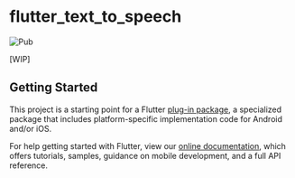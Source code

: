 # flutter_text_to_speech

![Pub](https://img.shields.io/pub/v/flutter_text_to_speech.svg?color=orange)

[WIP]

## Getting Started

This project is a starting point for a Flutter
[plug-in package](https://flutter.dev/developing-packages/),
a specialized package that includes platform-specific implementation code for
Android and/or iOS.

For help getting started with Flutter, view our
[online documentation](https://flutter.dev/docs), which offers tutorials,
samples, guidance on mobile development, and a full API reference.
